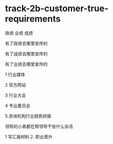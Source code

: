 # track-2b-customer-true-requirements
政绩 业绩 成绩


有了政绩去哪里宣传的


有了成绩去哪里宣传的 

有了业绩去哪里宣传的



1 行业媒体

2 官方网站

3 行业大会

4 专业委员会

5.咨询机构行业趋势研报

领导的小弟都在帮领导干些什么杂活

1 写汇报材料
2. 职业晋升
